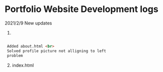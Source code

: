 <h1>Portfolio Website Development logs</h1>

 2021/2/9 New updates

1. 

```html

 Added about.html <br>
 Solved profile picture not alligning to left 
 problem

```

 2. index.html 
